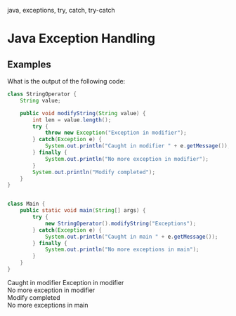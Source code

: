 java, exceptions, try, catch, try-catch

# Java Exception Handling


## Examples

What is the output of the following code:
```java
class StringOperator {
    String value;

    public void modifyString(String value) {
        int len = value.length();
        try {
            throw new Exception("Exception in modifier");
        } catch(Exception e) {
            System.out.println("Caught in modifier " + e.getMessage());
        } finally {
            System.out.println("No more exception in modifier");
        }
        System.out.println("Modify completed");
    }
}


class Main {
    public static void main(String[] args) {
        try {
            new StringOperator().modifyString("Exceptions");
        } catch(Exception e) {
            System.out.println("Caught in main " + e.getMessage());
        } finally {
            System.out.println("No more exceptions in main");
        }
    }
}
```
Caught in modifier Exception in modifier
<br>No more exception in modifier
<br>Modify completed
<br>No more exceptions in main

